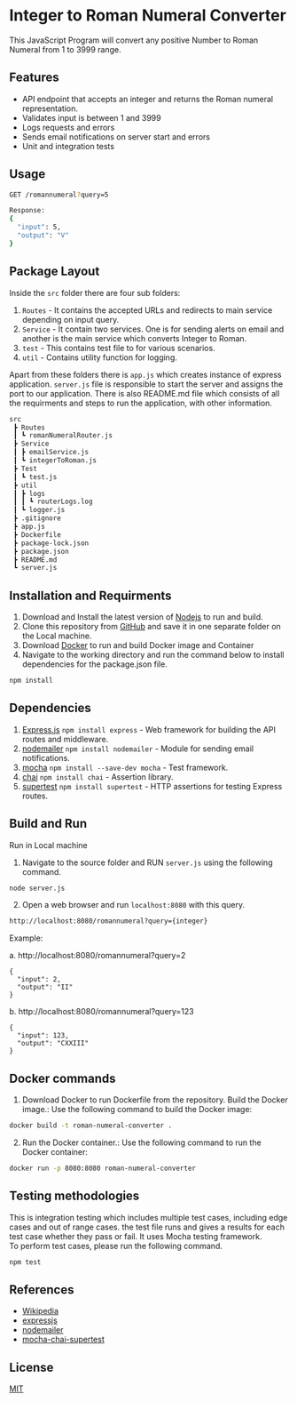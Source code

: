 # Integer to Roman Numeral Converter

This JavaScript Program will convert any positive Number to Roman Numeral from 1 to 3999 range. 

## Features
* API endpoint that accepts an integer and returns the Roman numeral representation.
* Validates input is between 1 and 3999
* Logs requests and errors
* Sends email notifications on server start and errors
* Unit and integration tests

## Usage
```bash
GET /romannumeral?query=5

Response: 
{
  "input": 5,
  "output": "V"
}
```

## Package Layout
Inside the `src` folder there are four sub folders:
1. `Routes` - It contains the accepted URLs and redirects to main service depending on input query.
2. `Service` - It contain two services. One is for sending alerts on email and another is the main service which converts Integer to Roman.
3. `test` - This contains test file to for various scenarios.
4. `util` - Contains utility function for logging.

Apart from these folders there is `app.js` which creates instance of express application. `server.js` file is responsible to start the server and assigns the port to our application. There is also README.md file which consists of all the requirments and steps to run the application, with other information.

```bash
src
 ┣ Routes
 ┃ ┗ romanNumeralRouter.js
 ┣ Service
 ┃ ┣ emailService.js
 ┃ ┗ integerToRoman.js
 ┣ Test
 ┃ ┗ test.js
 ┣ util
 ┃ ┣ logs
 ┃ ┃ ┗ routerLogs.log
 ┃ ┗ logger.js
 ┣ .gitignore
 ┣ app.js
 ┣ Dockerfile
 ┣ package-lock.json
 ┣ package.json
 ┣ README.md
 ┗ server.js
```

## Installation and Requirments

1. Download and Install the latest version of [Nodejs](https://nodejs.org/en/download) to run and build.
2. Clone this repository from [GitHub](https://github.com/vrajpatell/RomanToInteger) and save it in one separate folder on the Local machine.
3. Download [Docker](https://www.docker.com/) to run and build Docker image and Container 
4. Navigate to the working directory and run the command below to install dependencies for the package.json file.

```bash
npm install
```

## Dependencies
1. [Express.js](https://expressjs.com/en/starter/installing.html) `npm install express` - Web framework for building the API routes and middleware.
2. [nodemailer](https://nodemailer.com/usage/) `npm install nodemailer` - Module for sending email notifications.
3. [mocha](https://mochajs.org/) `npm install --save-dev mocha` - Test framework.
4. [chai](https://www.chaijs.com/) `npm install chai` - Assertion library.
5. [supertest](https://www.npmjs.com/package/supertest) `npm install supertest` - HTTP assertions for testing Express routes.

## Build and Run
Run in Local machine

1. Navigate to the source folder and RUN `server.js` using the following command.
```bash
node server.js
```
2. Open a web browser and run `localhost:8080` with this query.
```bash
http://localhost:8080/romannumeral?query={integer}
```
Example:

a. http://localhost:8080/romannumeral?query=2
```
{
  "input": 2,
  "output": "II"
}
```
b. http://localhost:8080/romannumeral?query=123
```
{
  "input": 123,
  "output": "CXXIII"
}
```

## Docker commands

1. Download Docker to run Dockerfile from the repository.
  Build the Docker image.: Use the following command to build the Docker image:
```bash
docker build -t roman-numeral-converter .
```
2. Run the Docker container.: Use the following command to run the Docker container:
```bash
docker run -p 8080:8080 roman-numeral-converter
```


## Testing methodologies
This is integration testing which includes multiple test cases, including edge cases and out of range cases.
the test file runs and gives a results for each test case whether they pass or fail. It uses Mocha testing framework. <br /> To perform test cases, please run the following command. 
```bash
npm test
```

## References
* [Wikipedia](https://en.wikipedia.org/wiki/Roman_numerals)
* [expressjs](https://expressjs.com/en/starter/installing.html)
* [nodemailer](https://nodemailer.com/about/)
* [mocha-chai-supertest](https://dev-tester.com/dead-simple-api-tests-with-supertest-mocha-and-chai/)


## License

[MIT](https://choosealicense.com/licenses/mit/)